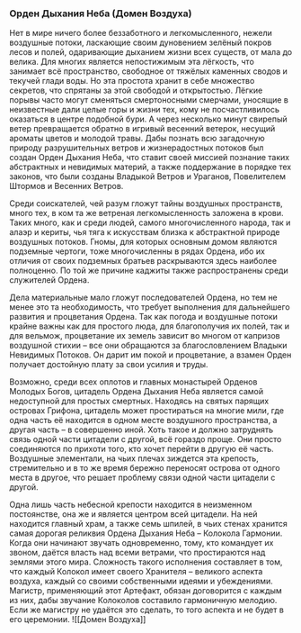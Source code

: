 ###  Орден Дыхания Неба (Домен Воздуха)

Нет в мире ничего более беззаботного и легкомысленного, нежели воздушные потоки, ласкающие своим дуновением зелёный покров лесов и полей, одаривающие дыханием жизни всех существ, от мала до велика. Для многих является непостижимым эта лёгкость, что занимает всё пространство, свободное от тяжёлых каменных сводов и текучей глади воды. Но эта простота хранит в себе множество секретов, что спрятаны за этой свободой и открытостью. Лёгкие порывы часто могут сменяться смертоносными смерчами, уносящие в неизвестные дали целые горы и жизни тех, кому не посчастливилось оказаться в центре подобной бури. А через несколько минут свирепый ветер превращается обратно в игривый весенний ветерок, несущий ароматы цветов и молодой травы. Дабы познать всю загадочную природу разрушительных ветров и жизнерадостных потоков был создан Орден Дыхания Неба, что ставит своей миссией познание таких абстрактных и невидимых материй, а также поддержание в порядке тех законов, что были созданы Владыкой Ветров и Ураганов, Повелителем Штормов и Весенних Ветров.

Среди соискателей, чей разум гложут тайны воздушных пространств, много тех, в ком та же ветреная легкомысленность заложена в крови. Таких много, как и среди людей, самого многочисленного народа, так и алаэр и кериты, чья тяга к искусствам близка к абстрактной природе воздушных потоков. Гномы, для которых основным домом являются подземные чертоги, тоже многочисленны в рядах Ордена, ибо их отличия от своих подземных братьев раскрываются здесь наиболее полноценно. По той же причине каджиты также распространены среди служителей Ордена.

Дела материальные мало гложут последователей Ордена, но тем не менее это та необходимость, что требует выполнения для дальнейшего развития и процветания Ордена. Так как погода и воздушные потоки крайне важны как для простого люда, для благополучия их полей, так и для вельмож, процветание их земель зависит во многом от капризов воздушной стихии – все они обращаются за благословлением Владыки Невидимых Потоков. Он дарит им покой и процветание, а взамен Орден получает достойную плату за свои усилия и труды.

Возможно, среди всех оплотов и главных монастырей Орденов Молодых Богов, цитадель Ордена Дыхания Неба является самой недоступной для простых смертных. Находясь на святых парящих островах Грифона, цитадель может простираться на многие мили, где одна часть её находится в одном месте воздушного пространства, а другая часть – в совершенно иной. Хоть такое и должно затруднять связь одной части цитадели с другой, всё гораздо проще. Они просто соединяются по прихоти того, кто хочет перейти в другую её часть. Воздушные элементали, на чьих плечах зиждется эта крепость, стремительно и в то же время бережно переносят острова от одного места в другое, что решает проблему связи одной части цитадели с другой.

Одна лишь часть небесной крепости находится в неизменном постоянстве, она же и является центром всей цитадели. На ней находится главный храм, а также семь шпилей, в чьих стенах хранится самая дорогая реликвия Ордена Дыхания Неба – Колокола Гармонии. Когда они начинают звучать одновременно, тому, кто командует их звоном, даётся власть над всеми ветрами, что простираются над землями этого мира. Сложность такого исполнения составляет в том, что каждый Колокол имеет своего Хранителя – великого аспекта воздуха, каждый со своими собственными идеями и убеждениями. Магистр, применяющий этот Артефакт, обязан договорится с каждым из них, дабы звучание Колоколов составило гармоничную мелодию. Если же магистру не удаётся это сделать, то того аспекта и не будет в его церемонии.
![[Домен Воздуха]]